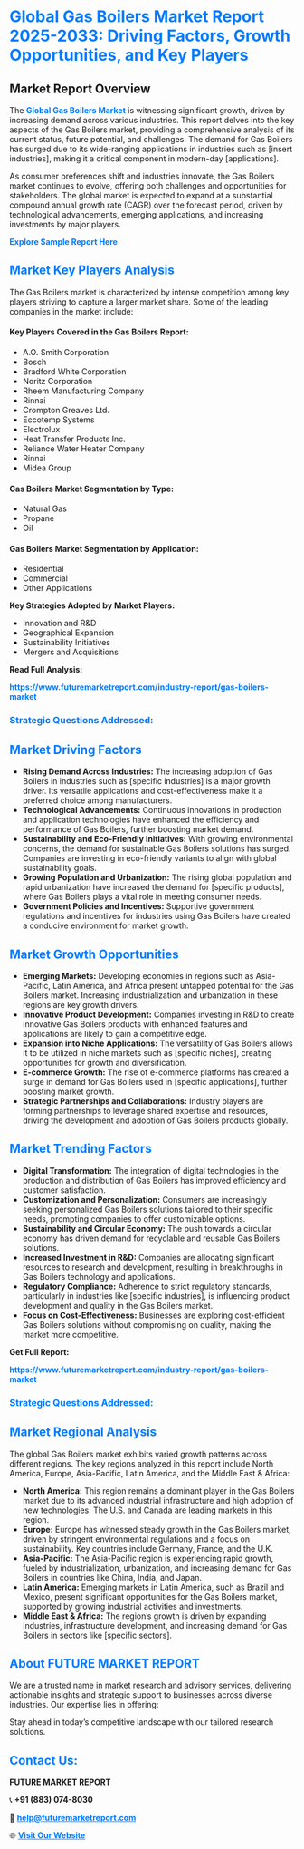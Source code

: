 <h1 style="color: #007BFF;">Global Gas Boilers Market Report 2025-2033: Driving Factors, Growth Opportunities, and Key Players</h1>

<section id="overview">
<h2>Market Report Overview</h2>
<p>The <a href="https://www.futuremarketreport.com/industry-report/gas-boilers-market" style="color: #007BFF; text-decoration: none;"><strong>Global Gas Boilers Market</strong></a> is witnessing significant growth, driven by increasing demand across various industries. This report delves into the key aspects of the Gas Boilers market, providing a comprehensive analysis of its current status, future potential, and challenges. The demand for Gas Boilers has surged due to its wide-ranging applications in industries such as [insert industries], making it a critical component in modern-day [applications].</p>
<p>As consumer preferences shift and industries innovate, the Gas Boilers market continues to evolve, offering both challenges and opportunities for stakeholders. The global market is expected to expand at a substantial compound annual growth rate (CAGR) over the forecast period, driven by technological advancements, emerging applications, and increasing investments by major players.</p>
</section>

<section id="overview">
<p><a href="https://www.futuremarketreport.com/request-sample/reportId=32048" style="color: #007BFF; text-decoration: none;"><strong>Explore Sample Report Here</strong></a></p>
</section>

<section id="key-players">
<h2 style="color: #007BFF;">Market Key Players Analysis</h2>
<p>The Gas Boilers market is characterized by intense competition among key players striving to capture a larger market share. Some of the leading companies in the market include:</p>
<h4>Key Players Covered in the Gas Boilers Report:</h4>
<ul><li>A.O. Smith Corporation</li><li>Bosch</li><li>Bradford White Corporation</li><li>Noritz Corporation</li><li>Rheem Manufacturing Company</li><li>Rinnai</li><li>Crompton Greaves Ltd.</li><li>Eccotemp Systems</li><li>Electrolux</li><li>Heat Transfer Products Inc.</li><li>Reliance Water Heater Company</li><li>Rinnai</li><li>Midea Group</li></ul>
<h4>Gas Boilers Market Segmentation by Type:</h4>
<ul><li>Natural Gas</li><li>Propane</li><li>Oil</li></ul>

<h4>Gas Boilers Market Segmentation by Application:</h4>
<ul><li>Residential</li><li>Commercial</li><li>Other Applications</li></ul>
<p><strong>Key Strategies Adopted by Market Players:</strong></p>
<ul>
<li>Innovation and R&D</li>
<li>Geographical Expansion</li>
<li>Sustainability Initiatives</li>
<li>Mergers and Acquisitions</li>
</ul>
</section>

<section>
<p><strong>Read Full Analysis: </strong></p><a href="https://www.futuremarketreport.com/industry-report/gas-boilers-market" style="color: #007BFF; text-decoration: none;"><strong>https://www.futuremarketreport.com/industry-report/gas-boilers-market</strong></a>
<h3 style="color: #007BFF;">Strategic Questions Addressed:</h3>
</section>

<section id="driving-factors">
<h2 style="color: #007BFF;">Market Driving Factors</h2>
<ul>
<li><strong>Rising Demand Across Industries:</strong> The increasing adoption of Gas Boilers in industries such as [specific industries] is a major growth driver. Its versatile applications and cost-effectiveness make it a preferred choice among manufacturers.</li>
<li><strong>Technological Advancements:</strong> Continuous innovations in production and application technologies have enhanced the efficiency and performance of Gas Boilers, further boosting market demand.</li>
<li><strong>Sustainability and Eco-Friendly Initiatives:</strong> With growing environmental concerns, the demand for sustainable Gas Boilers solutions has surged. Companies are investing in eco-friendly variants to align with global sustainability goals.</li>
<li><strong>Growing Population and Urbanization:</strong> The rising global population and rapid urbanization have increased the demand for [specific products], where Gas Boilers plays a vital role in meeting consumer needs.</li>
<li><strong>Government Policies and Incentives:</strong> Supportive government regulations and incentives for industries using Gas Boilers have created a conducive environment for market growth.</li>
</ul>
</section>

<section id="growth-opportunities">
<h2 style="color: #007BFF;">Market Growth Opportunities</h2>
<ul>
<li><strong>Emerging Markets:</strong> Developing economies in regions such as Asia-Pacific, Latin America, and Africa present untapped potential for the Gas Boilers market. Increasing industrialization and urbanization in these regions are key growth drivers.</li>
<li><strong>Innovative Product Development:</strong> Companies investing in R&D to create innovative Gas Boilers products with enhanced features and applications are likely to gain a competitive edge.</li>
<li><strong>Expansion into Niche Applications:</strong> The versatility of Gas Boilers allows it to be utilized in niche markets such as [specific niches], creating opportunities for growth and diversification.</li>
<li><strong>E-commerce Growth:</strong> The rise of e-commerce platforms has created a surge in demand for Gas Boilers used in [specific applications], further boosting market growth.</li>
<li><strong>Strategic Partnerships and Collaborations:</strong> Industry players are forming partnerships to leverage shared expertise and resources, driving the development and adoption of Gas Boilers products globally.</li>
</ul>
</section>

<section id="trending-factors">
<h2 style="color: #007BFF;">Market Trending Factors</h2>
<ul>
<li><strong>Digital Transformation:</strong> The integration of digital technologies in the production and distribution of Gas Boilers has improved efficiency and customer satisfaction.</li>
<li><strong>Customization and Personalization:</strong> Consumers are increasingly seeking personalized Gas Boilers solutions tailored to their specific needs, prompting companies to offer customizable options.</li>
<li><strong>Sustainability and Circular Economy:</strong> The push towards a circular economy has driven demand for recyclable and reusable Gas Boilers solutions.</li>
<li><strong>Increased Investment in R&D:</strong> Companies are allocating significant resources to research and development, resulting in breakthroughs in Gas Boilers technology and applications.</li>
<li><strong>Regulatory Compliance:</strong> Adherence to strict regulatory standards, particularly in industries like [specific industries], is influencing product development and quality in the Gas Boilers market.</li>
<li><strong>Focus on Cost-Effectiveness:</strong> Businesses are exploring cost-efficient Gas Boilers solutions without compromising on quality, making the market more competitive.</li>
</ul>
</section>

<section>
<p><strong>Get Full Report: </strong></p><a href="https://www.futuremarketreport.com/industry-report/gas-boilers-market" style="color: #007BFF; text-decoration: none;"><strong>https://www.futuremarketreport.com/industry-report/gas-boilers-market</strong></a>
<h3 style="color: #007BFF;">Strategic Questions Addressed:</h3>
</section>


<section id="regional-analysis">
<h2 style="color: #007BFF;">Market Regional Analysis</h2>
<p>The global Gas Boilers market exhibits varied growth patterns across different regions. The key regions analyzed in this report include North America, Europe, Asia-Pacific, Latin America, and the Middle East & Africa:</p>
<ul>
<li><strong>North America:</strong> This region remains a dominant player in the Gas Boilers market due to its advanced industrial infrastructure and high adoption of new technologies. The U.S. and Canada are leading markets in this region.</li>
<li><strong>Europe:</strong> Europe has witnessed steady growth in the Gas Boilers market, driven by stringent environmental regulations and a focus on sustainability. Key countries include Germany, France, and the U.K.</li>
<li><strong>Asia-Pacific:</strong> The Asia-Pacific region is experiencing rapid growth, fueled by industrialization, urbanization, and increasing demand for Gas Boilers in countries like China, India, and Japan.</li>
<li><strong>Latin America:</strong> Emerging markets in Latin America, such as Brazil and Mexico, present significant opportunities for the Gas Boilers market, supported by growing industrial activities and investments.</li>
<li><strong>Middle East & Africa:</strong> The region’s growth is driven by expanding industries, infrastructure development, and increasing demand for Gas Boilers in sectors like [specific sectors].</li>
</ul>
</section>

<footer>
<h2 style="color: #007BFF;">About FUTURE MARKET REPORT</h2>
<p>We are a trusted name in market research and advisory services, delivering actionable insights and strategic support to businesses across diverse industries. Our expertise lies in offering:</p>

<p>Stay ahead in today’s competitive landscape with our tailored research solutions.</p>

<h2 style="color: #007BFF;">Contact Us:</h2>
<p><strong>FUTURE MARKET REPORT</strong></p>
<p>📞 <strong>+91 (883) 074-8030</strong></p>
<p>📧 <strong><a href="mailto:help@futuremarketreport.com" style="color: #007BFF;">help@futuremarketreport.com</a></strong></p>
<p>🌐 <strong><a href="https://www.futuremarketreport.com/" style="color: #007BFF;">Visit Our Website</a></strong></p>
</footer>